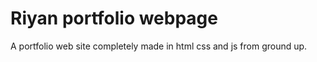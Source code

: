# Riyan portfolio webpage

A portfolio web site completely made in html css and js from ground up.


